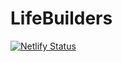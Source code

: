 # LifeBuilders

[![Netlify Status](https://api.netlify.com/api/v1/badges/8a2a7167-d0a4-4162-99cc-62636c1d162b/deploy-status)](https://app.netlify.com/sites/lifebuilders/deploys)

